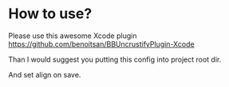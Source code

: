 # How to use?

Please use this awesome Xcode plugin https://github.com/benoitsan/BBUncrustifyPlugin-Xcode

Than I would suggest you putting this config into project root dir.

And set align on save.
